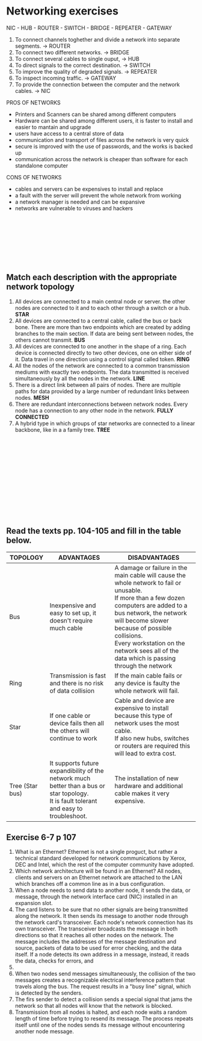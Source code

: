 # Networking exercises

NIC - HUB - ROUTER - SWITCH - BRIDGE - REPEATER - GATEWAY

1. To connect channels toghether and divide a network into separate segments. -> ROUTER
2. To connect two different networks. -> BRIDGE
3. To connect several cables to single ouput, -> HUB
4. To direct signals to the correct destination. -> SWITCH
5. To improve the quality of degraded signals. -> REPEATER
6. To inspect incoming traffic. -> GATEWAY
7. To provide the connection between the computer and the network cables. -> NIC

PROS OF NETWORKS
- Printers and Scanners can be shared among different computers
- Hardware can be shared among different users, it is faster to install and easier to mantain and upgrade
- users have access to a central store of data
- communication and transport of files across the network is very quick
- secure is improved with the use of passwords, and the works is backed up
- communication across the network is cheaper than software for each standalone computer

CONS OF NETWORKS
- cables and servers can be expensives to install and replace
- a fault with the server will prevent the  whole network from working
- a network manager is needed and can be expansive
- networks are vulnerable to viruses and hackers

<br>
<br>
<br>
<br>
<br>
<br>
<br>

## Match each description with the appropriate network topology
1. All devices are connected to a main central node or server. the other nodes are connected to it and to each other through a switch or a hub. **STAR**
2. All devices are connected to a central cable, called the
bus or back bone. There are more than two endpoints which
are created by adding branches to the main section. If data
are being sent between nodes, the others cannot transmit. **BUS**
3. All devices are connected to one another in the shape of
a ring. Each device is connected directly to two other
devices, one on either side of it. Data travel in one direction
using a control signal called token.  **RING**
4. All the nodes of the network are connected to a common
transmission mediums with exactly two endpoints. The data
transmitted is received simultaneously by all the nodes in
the network. **LINE**
5. There is a direct link between all pairs of nodes. There
are multiple paths for data provided by a large number of
redundant links between nodes. **MESH**
6. There are redundant interconnections between network
nodes. Every node has a connection to any other node in
the network. **FULLY CONNECTED**
7. A hybrid type in which groups of star networks are
connected to a linear backbone, like in a a family tree. **TREE** 

<br>
<br>
<br>
<br>
<br>
<br>
<br>
<br>
<br>
<br>
<br>
<br>

## Read the texts pp. 104-105 and fill in the table below.
| TOPOLOGY | ADVANTAGES | DISADVANTAGES |
| ----------------- | -------- | -------------- |
| Bus | Inexpensive and easy to set up, it doesn't require much cable    | A damage or failure in the main cable will cause the whole network to fail or unusable. <br> If more than a few dozen computers are added to a bus network, the network will become slower because of possible collisions. <br> Every workstation on the network sees all of the data which is passing through the network|
| Ring | Transmission is fast and there is no risk of data collision | If the main cable fails or any device is faulty the whole network will fail.|
| Star | If one cable or device fails then all the others will continue to work | Cable and device are expensive to install because this type of network uses the most cable. <br>If also new hubs, switches or routers are required this will lead to extra cost. |
| Tree (Star bus) | It supports future expandibility of the network much better than a bus or star topology.<br>It is fault tolerant and easy to troubleshoot. |The installation of new hardware and additional cable makes it very expensive.|


## Exercise 6-7 p 107

1. What is an Ethernet?
Ethernet is not a single proguct, but rather a technical standard developed for network communications by Xerox, DEC and Intel, which the rest of the computer community have adopted.
 2. Which network architecture will be found in an Ethernet?
 All nodes, clients and servers on an Ethernet network are attached to the LAN which branches off a common line as in a bus configuration.
 3. When a node needs to send data to another node, it sends the data, or message, through the network interface card (NIC) installed in an expansion slot. 
 4. The card listens to be sure that no other signals are being transmitted along the network. It then sends its message to another node through the network card's transceiver. Each node's network connection has its own transceiver. The transceiver broadcasts the message in both directions so that it reaches all other nodes on the network. The message includes the addresses of the message destination and source, packets of data to be used for error checking, and the data itself. If a node detects its own address in a message, instead, it reads the data, checks for errors, and 
 5.  
 6. When two nodes send messages simultaneously, the collision of the two messages creates a recognizable electrical interference pattern that travels along the bus. The request results in a "busy line" signal, which is detected by the senders.
 7. The firs sender to detect a collision sends a special signal that jams the network so that all nodes will know that the network is blocked.
 8. Transmission from all nodes is halted, and each node waits a random length of time before trying to resend its message. The process repeats itself until one of the nodes sends its message without encountering another node message.
<!--stackedit_data:
eyJoaXN0b3J5IjpbOTk4NDQ3NjY5LC0yMDk3NzI5NDc1LDYzNT
g5MzIyNywxMjE1MDgwNTYwXX0=
-->